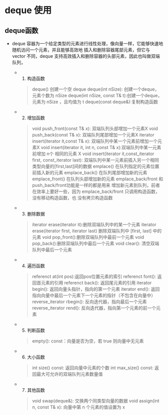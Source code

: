# deque 使用
## deque函数
+ deque 容器为一个给定类型的元素进行线性处理，像向量一样，它能够快速地随机访问一个元素，并且能够高效地
    插入和删除容器尾部元素，但它与 vector 不同，deque 支持高效插入和删除容器的头部元素，因此也叫做双端
    队列，

    * 1. 构造函数
        > deque() 创建一个空 deque
        > deque(int nSize): 创建一个deque，元素个数为 nSize
        > deque(int nSize, const T& t):创建一个deque，元素为 nSize ，且均值为 t
        > deque(const deque&):复制构造函数

    * 2. 增加函数
        > void push_front(const T& x): 双端队列头部增加一个元素X
        > void push_back(const T& x): 双端队列尾部增加一个元素X
        > iterator insert(iterator it,const T& x): 双端队列中某一个元素前增加一个元素X
        > void insert(iterator it, int n, const T& x):双端队列中某一元素前增加 n个 相同的元素 X
        > void insert(iterator it,const_iterator first, const_iterator last): 双端队列中某一元素前插入另一个相同类型向量的[first,last]间的数据
        > emplace() 在队列指定的元素位置前插入新的元素
        > emplace_back() 在队列尾部增加新的元素
        > emplace_front() 在队列头部增加新的元素 emplace_back/front 和 push_back/front功能是一样的都是用来
            增加新元素到队列，前者在效率上要好一些，因为 emplace_back/front 只调用构造函数，没有移动构造函数，也
            没有拷贝构造函数

    * 3. 删除数据
        > iterator erase(iterator it):删除双端队列中的某一个元素
        > iterator erase(iterator first, iterator last) 删除双端队列中 [first, last] 中的元素
        > void pop_front():删除双端队列中最前一个元素
        > void pop_back():删除双端队列中最后一个元素
        > void clear(): 清空双端队列中最后一个元素

    * 4. 遍历函数
        > referenct at(int pos):返回pos位置元素的索引
        > referenct font(): 返回首元素的引用
        > referenct back(): 返回尾元素的引用
        > iterator begin(): 返回向量头指针，指向的第一个元素
        > iterator end(): 返回指向向量中最后一个元素下一个元素的指针（不包含在向量中）
        > reverse_iterator rbegin(): 反向迭代器，指向最后一个元素
        > reverse_iterator rend(): 反向迭代器，指向第一个元素的前一个元素

    * 5. 判断函数
        > empty(): const：向量是否为空，若 true 则向量中无元素

    * 6. 大小函数
        > int size() const: 返回向量中元素的个数
        > int max_size() const: 返回最大可允许的双端队列元素数量值

    * 7. 其他函数
        > void swap(deque&): 交换两个同类型向量的数据
        > void assign(int n, const T& x): 向量中第 n 个元素的值设置为 x
